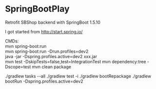 # SpringBootPlay
Retrofit SBShop backend with SpringBoot 1.5.10

I got started from
http://start.spring.io/


CMDs:  
mvn spring-boot:run  
mvn spring-boot:run -Drun.profiles=dev2  
java -jar -Dspring.profiles.active=dev2 xxx.jar  
mvn test -DskipTests=false,test=IntegrationTest
mvn dependency:tree -Dscope=test
mvn clean package


./gradlew tasks --all
./gradlew test -i
./gradlew bootRepackage
./gradlew bootRun -Dspring.profiles.active=dev2
